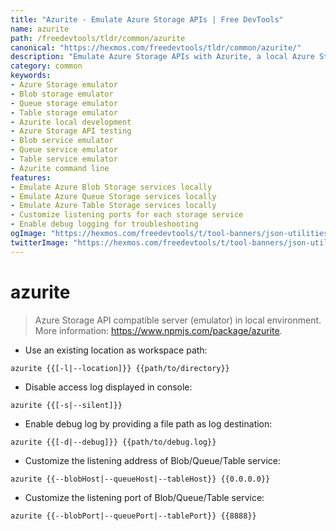 ```yaml
---
title: "Azurite - Emulate Azure Storage APIs | Free DevTools"
name: azurite
path: /freedevtools/tldr/common/azurite
canonical: "https://hexmos.com/freedevtools/tldr/common/azurite/"
description: "Emulate Azure Storage APIs with Azurite, a local Azure Storage emulator. Test blob, queue, and table services without connecting to Azure. Free online tool, no registration required."
category: common
keywords:
- Azure Storage emulator
- Blob storage emulator
- Queue storage emulator
- Table storage emulator
- Azurite local development
- Azure Storage API testing
- Blob service emulator
- Queue service emulator
- Table service emulator
- Azurite command line
features:
- Emulate Azure Blob Storage services locally
- Emulate Azure Queue Storage services locally
- Emulate Azure Table Storage services locally
- Customize listening ports for each storage service
- Enable debug logging for troubleshooting
ogImage: "https://hexmos.com/freedevtools/t/tool-banners/json-utilities-banner.png"
twitterImage: "https://hexmos.com/freedevtools/t/tool-banners/json-utilities-banner.png"
---
```


# azurite

> Azure Storage API compatible server (emulator) in local environment.
> More information: <https://www.npmjs.com/package/azurite>.

- Use an existing location as workspace path:

`azurite {{[-l|--location]}} {{path/to/directory}}`

- Disable access log displayed in console:

`azurite {{[-s|--silent]}}`

- Enable debug log by providing a file path as log destination:

`azurite {{[-d|--debug]}} {{path/to/debug.log}}`

- Customize the listening address of Blob/Queue/Table service:

`azurite {{--blobHost|--queueHost|--tableHost}} {{0.0.0.0}}`

- Customize the listening port of Blob/Queue/Table service:

`azurite {{--blobPort|--queuePort|--tablePort}} {{8888}}`
